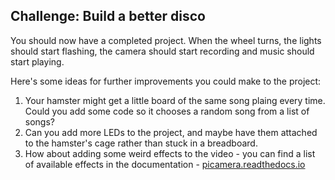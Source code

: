 ## Challenge: Build a better disco

You should now have a completed project. When the wheel turns, the lights should start flashing, the camera should start recording and music should start playing.


Here's some ideas for further improvements you could make to the project:

1. Your hamster might get a little board of the same song plaing every time. Could you add some code so it chooses a random song from a list of songs?
1. Can you add more LEDs to the project, and maybe have them attached to the hamster's cage rather than stuck in a breadboard.
1. How about adding some weird effects to the video - you can find a list of available effects in the documentation - [picamera.readthedocs.io](https://picamera.readthedocs.io)
